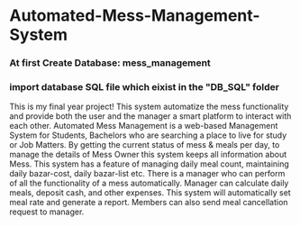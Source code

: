 # Automated-Mess-Management-System
### At first Create Database: mess_management
### import database SQL file which eixist in the "DB_SQL" folder
This is my final year project! This system automatize the mess functionality and provide both the user and the manager a smart platform to interact with each other.
Automated Mess Management is a web-based Management System for Students, Bachelors who are searching a place to live for study or Job Matters. By getting the current status of mess & meals per day, to manage the details of Mess Owner this system keeps all information about Mess. This system has a feature of managing daily meal count, maintaining daily bazar-cost, daily bazar-list etc. There is a manager who can perform of all the functionality of a mess automatically. Manager can calculate daily meals, deposit cash, and other expenses. This system will automatically set meal rate and generate a report. Members can also send meal cancellation request to manager.
